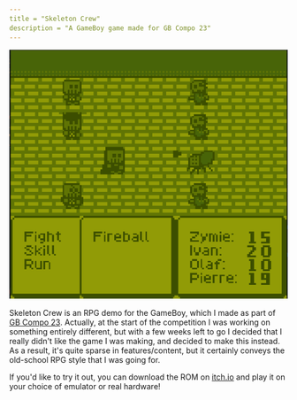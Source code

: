 ```yaml
---
title = "Skeleton Crew"
description = "A GameBoy game made for GB Compo 23"
---
```


![](/assets/images/showcase/skeleton-crew.png)

Skeleton Crew is an RPG demo for the GameBoy, which I made as part of [GB Compo 23](https://gbdev.io/gbcompo23.html). Actually, at the start of the competition I was working on something entirely different, but with a few weeks left to go I decided that I really didn't like the game I was making, and decided to make this instead. As a result, it's quite sparse in features/content, but it certainly conveys the old-school RPG style that I was going for.

If you'd like to try it out, you can download the ROM on [itch.io](https://staticlinkage.itch.io/skeleton-crew) and play it on your choice of emulator or real hardware!